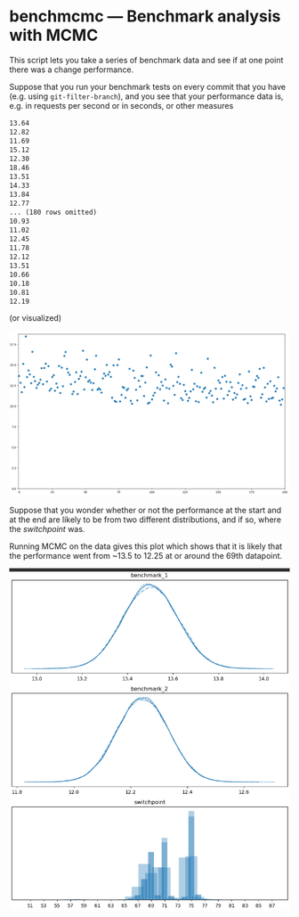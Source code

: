 # benchmcmc — Benchmark analysis with MCMC

This script lets you take a series of benchmark data and see if at one
point there was a change performance.

Suppose that you run your benchmark tests on every commit that you have
(e.g. using `git-filter-branch`), and you see that your performance data
is, e.g. in requests per second or in seconds, or other measures

```
13.64
12.82
11.69
15.12
12.30
18.46
13.51
14.33
13.84
12.77
... (180 rows omitted)
10.93
11.02
12.45
11.78
12.12
13.51
10.66
10.18
10.81
12.19
```

(or visualized)

![scatterplot of performance over time](https://raw.githubusercontent.com/pgdr/benchmcmc/master/assets/benchscatter.png)

Suppose that you wonder whether or not the performance at the start and
at the end are likely to be from two different distributions, and if so,
where the _switchpoint_ was.

Running MCMC on the data gives this plot which shows that it is likely
that the performance went from ~13.5 to 12.25 at or around the 69th
datapoint.

![traceplot](https://raw.githubusercontent.com/pgdr/benchmcmc/master/assets/benchmcmc.png)
